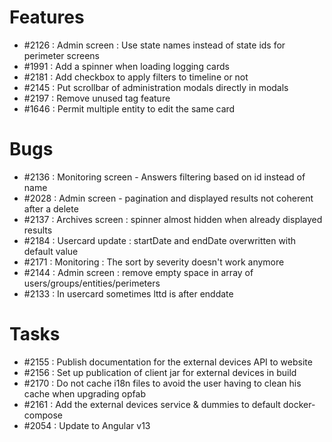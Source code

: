 # Features

* #2126 : Admin screen : Use state names instead of state ids for perimeter screens
* #1991 : Add a spinner when loading logging cards
* #2181 : Add checkbox to apply filters to timeline or not
* #2145 : Put scrollbar of administration modals directly in modals
* #2197 : Remove unused tag feature
* #1646 : Permit multiple entity to edit the same card

# Bugs

* #2136 : Monitoring screen - Answers filtering based on id instead of name
* #2028 : Admin screen - pagination and displayed results not coherent after a delete
* #2137 : Archives screen : spinner almost hidden when already displayed results
* #2184 : Usercard update : startDate and endDate overwritten with default value
* #2171 : Monitoring : The sort by severity doesn't work anymore
* #2144 : Admin screen : remove empty space in array of users/groups/entities/perimeters
* #2133 : In usercard sometimes lttd is after enddate

# Tasks

* #2155 : Publish documentation for the external devices API to website
* #2156 : Set up publication of client jar for external devices in build
* #2170 : Do not cache i18n files to avoid the user having to clean his cache when upgrading opfab
* #2161 : Add the external devices service & dummies to default docker-compose
* #2054 : Update to Angular v13



